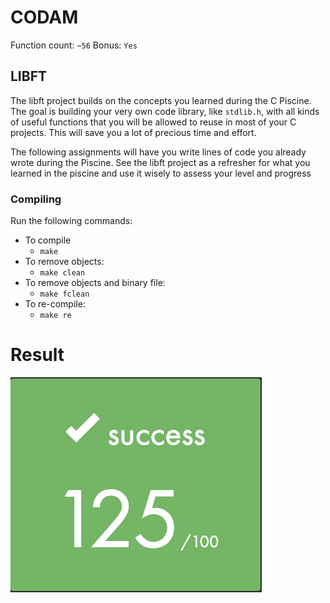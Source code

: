 # CODAM

Function count: `~56`
Bonus: `Yes`

## LIBFT

The libft project builds on the concepts you learned during the C Piscine. 
The goal is building your very own code library, like `stdlib.h`, with all kinds of useful functions that you will be allowed to reuse in most of your C projects. 
This will save you a lot of precious time and effort.

The following assignments will have you write lines of code you already wrote during the Piscine.
See the libft project as a refresher for what you learned in the piscine and use it wisely to assess your level and progress

### Compiling

Run the following commands:

* To compile
	- `make`
* To remove objects:
	- `make clean`
* To remove objects and binary file:
	- `make fclean`
* To re-compile:
	- `make re`

# Result
![Result](/img/Result.png)